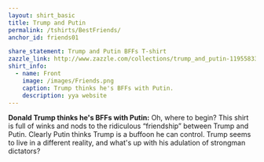 ```yaml
---
layout: shirt_basic
title: Trump and Putin
permalink: /tshirts/BestFriends/
anchor_id: friends01

share_statement: Trump and Putin BFFs T-shirt
zazzle_link: http://www.zazzle.com/collections/trump_and_putin-119558334319021687?rf=238770811450342522
shirt_info:
  - name: Front
    image: /images/Friends.png
    caption: Trump thinks he's BFFs with Putin.
    description: yya website
---
```


**Donald Trump thinks he's BFFs with Putin:**
Oh, where to
begin?  This shirt is full of winks and nods to the ridiculous
“friendship” between Trump and Putin.  Clearly Putin thinks Trump is a
buffoon he can control.  Trump seems to live in a different reality,
and what's up with his adulation of strongman dictators?


